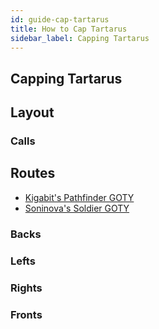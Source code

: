 ```yaml
---
id: guide-cap-tartarus
title: How to Cap Tartarus
sidebar_label: Capping Tartarus
---
```

## Capping Tartarus
## Layout
### Calls
## Routes
- [Kigabit's Pathfinder GOTY](http://www.youtube.com/playlist?list=PLor2TDMmuFQxGmWe7CLKvHXfcrwa4vSRY)
- [Soninova's Soldier GOTY](http://www.youtube.com/watch?v=yEL3d1gN4iQ)
### Backs
### Lefts
### Rights
### Fronts